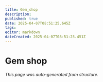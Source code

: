 ```yaml
---
title: Gem_shop
description: 
published: true
date: 2025-04-07T08:51:25.645Z
tags: 
editor: markdown
dateCreated: 2025-04-07T08:51:23.451Z
---
```


# Gem shop

*This page was auto-generated from structure.*